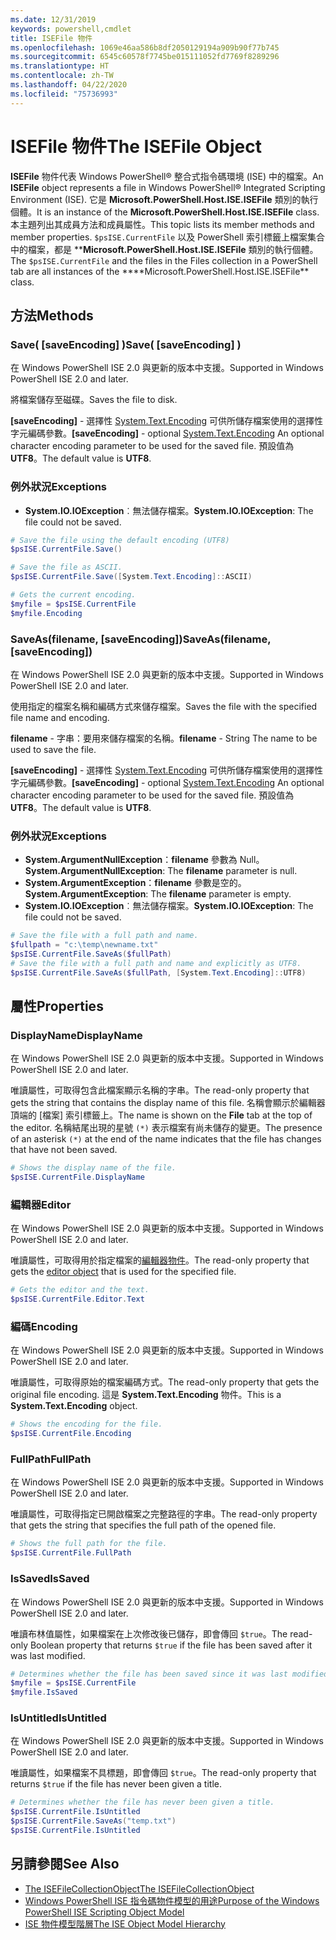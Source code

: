 ```yaml
---
ms.date: 12/31/2019
keywords: powershell,cmdlet
title: ISEFile 物件
ms.openlocfilehash: 1069e46aa586b8df2050129194a909b90f77b745
ms.sourcegitcommit: 6545c60578f7745be015111052fd7769f8289296
ms.translationtype: HT
ms.contentlocale: zh-TW
ms.lasthandoff: 04/22/2020
ms.locfileid: "75736993"
---
```

# <a name="the-isefile-object"></a><span data-ttu-id="95ea6-103">ISEFile 物件</span><span class="sxs-lookup"><span data-stu-id="95ea6-103">The ISEFile Object</span></span>

<span data-ttu-id="95ea6-104">**ISEFile** 物件代表 Windows PowerShell® 整合式指令碼環境 (ISE) 中的檔案。</span><span class="sxs-lookup"><span data-stu-id="95ea6-104">An **ISEFile** object represents a file in Windows PowerShell® Integrated Scripting Environment (ISE).</span></span> <span data-ttu-id="95ea6-105">它是 **Microsoft.PowerShell.Host.ISE.ISEFile** 類別的執行個體。</span><span class="sxs-lookup"><span data-stu-id="95ea6-105">It is an instance of the **Microsoft.PowerShell.Host.ISE.ISEFile** class.</span></span> <span data-ttu-id="95ea6-106">本主題列出其成員方法和成員屬性。</span><span class="sxs-lookup"><span data-stu-id="95ea6-106">This topic lists its member methods and member properties.</span></span> <span data-ttu-id="95ea6-107">`$psISE.CurrentFile` 以及 PowerShell 索引標籤上檔案集合中的檔案，都是 \*\***Microsoft.PowerShell.Host.ISE.ISEFile** 類別的執行個體。</span><span class="sxs-lookup"><span data-stu-id="95ea6-107">The `$psISE.CurrentFile` and the files in the Files collection in a PowerShell tab are all instances of the \*\*\*\*Microsoft.PowerShell.Host.ISE.ISEFile\*\* class.</span></span>

## <a name="methods"></a><span data-ttu-id="95ea6-108">方法</span><span class="sxs-lookup"><span data-stu-id="95ea6-108">Methods</span></span>

### <a name="save-saveencoding-"></a><span data-ttu-id="95ea6-109">Save\( \[saveEncoding\] \)</span><span class="sxs-lookup"><span data-stu-id="95ea6-109">Save\( \[saveEncoding\] \)</span></span>

<span data-ttu-id="95ea6-110">在 Windows PowerShell ISE 2.0 與更新的版本中支援。</span><span class="sxs-lookup"><span data-stu-id="95ea6-110">Supported in Windows PowerShell ISE 2.0 and later.</span></span>

<span data-ttu-id="95ea6-111">將檔案儲存至磁碟。</span><span class="sxs-lookup"><span data-stu-id="95ea6-111">Saves the file to disk.</span></span>

<span data-ttu-id="95ea6-112">**\[saveEncoding\]** - 選擇性 [System.Text.Encoding](https://msdn.microsoft.com/library/system.text.encoding.aspx) 可供所儲存檔案使用的選擇性字元編碼參數。</span><span class="sxs-lookup"><span data-stu-id="95ea6-112">**\[saveEncoding\]** - optional [System.Text.Encoding](https://msdn.microsoft.com/library/system.text.encoding.aspx) An optional character encoding parameter to be used for the saved file.</span></span> <span data-ttu-id="95ea6-113">預設值為 **UTF8**。</span><span class="sxs-lookup"><span data-stu-id="95ea6-113">The default value is **UTF8**.</span></span>

### <a name="exceptions"></a><span data-ttu-id="95ea6-114">例外狀況</span><span class="sxs-lookup"><span data-stu-id="95ea6-114">Exceptions</span></span>

- <span data-ttu-id="95ea6-115">**System.IO.IOException**︰無法儲存檔案。</span><span class="sxs-lookup"><span data-stu-id="95ea6-115">**System.IO.IOException**: The file could not be saved.</span></span>

```powershell
# Save the file using the default encoding (UTF8)
$psISE.CurrentFile.Save()

# Save the file as ASCII.
$psISE.CurrentFile.Save([System.Text.Encoding]::ASCII)

# Gets the current encoding.
$myfile = $psISE.CurrentFile
$myfile.Encoding
```

### <a name="saveasfilename-saveencoding"></a><span data-ttu-id="95ea6-116">SaveAs\(filename, \[saveEncoding\]\)</span><span class="sxs-lookup"><span data-stu-id="95ea6-116">SaveAs\(filename, \[saveEncoding\]\)</span></span>

<span data-ttu-id="95ea6-117">在 Windows PowerShell ISE 2.0 與更新的版本中支援。</span><span class="sxs-lookup"><span data-stu-id="95ea6-117">Supported in Windows PowerShell ISE 2.0 and later.</span></span>

<span data-ttu-id="95ea6-118">使用指定的檔案名稱和編碼方式來儲存檔案。</span><span class="sxs-lookup"><span data-stu-id="95ea6-118">Saves the file with the specified file name and encoding.</span></span>

<span data-ttu-id="95ea6-119">**filename** - 字串：要用來儲存檔案的名稱。</span><span class="sxs-lookup"><span data-stu-id="95ea6-119">**filename** - String The name to be used to save the file.</span></span>

<span data-ttu-id="95ea6-120">**\[saveEncoding\]** - 選擇性 [System.Text.Encoding](https://msdn.microsoft.com/library/system.text.encoding.aspx) 可供所儲存檔案使用的選擇性字元編碼參數。</span><span class="sxs-lookup"><span data-stu-id="95ea6-120">**\[saveEncoding\]** - optional [System.Text.Encoding](https://msdn.microsoft.com/library/system.text.encoding.aspx) An optional character encoding parameter to be used for the saved file.</span></span> <span data-ttu-id="95ea6-121">預設值為 **UTF8**。</span><span class="sxs-lookup"><span data-stu-id="95ea6-121">The default value is **UTF8**.</span></span>

### <a name="exceptions"></a><span data-ttu-id="95ea6-122">例外狀況</span><span class="sxs-lookup"><span data-stu-id="95ea6-122">Exceptions</span></span>

- <span data-ttu-id="95ea6-123">**System.ArgumentNullException**：**filename** 參數為 Null。</span><span class="sxs-lookup"><span data-stu-id="95ea6-123">**System.ArgumentNullException**: The **filename** parameter is null.</span></span>
- <span data-ttu-id="95ea6-124">**System.ArgumentException**：**filename** 參數是空的。</span><span class="sxs-lookup"><span data-stu-id="95ea6-124">**System.ArgumentException**: The **filename** parameter is empty.</span></span>
- <span data-ttu-id="95ea6-125">**System.IO.IOException**︰無法儲存檔案。</span><span class="sxs-lookup"><span data-stu-id="95ea6-125">**System.IO.IOException**: The file could not be saved.</span></span>

```powershell
# Save the file with a full path and name.
$fullpath = "c:\temp\newname.txt"
$psISE.CurrentFile.SaveAs($fullPath)
# Save the file with a full path and name and explicitly as UTF8.
$psISE.CurrentFile.SaveAs($fullPath, [System.Text.Encoding]::UTF8)
```

## <a name="properties"></a><span data-ttu-id="95ea6-126">屬性</span><span class="sxs-lookup"><span data-stu-id="95ea6-126">Properties</span></span>

### <a name="displayname"></a><span data-ttu-id="95ea6-127">DisplayName</span><span class="sxs-lookup"><span data-stu-id="95ea6-127">DisplayName</span></span>

<span data-ttu-id="95ea6-128">在 Windows PowerShell ISE 2.0 與更新的版本中支援。</span><span class="sxs-lookup"><span data-stu-id="95ea6-128">Supported in Windows PowerShell ISE 2.0 and later.</span></span>

<span data-ttu-id="95ea6-129">唯讀屬性，可取得包含此檔案顯示名稱的字串。</span><span class="sxs-lookup"><span data-stu-id="95ea6-129">The read-only property that gets the string that contains the display name of this file.</span></span> <span data-ttu-id="95ea6-130">名稱會顯示於編輯器頂端的 [檔案]  索引標籤上。</span><span class="sxs-lookup"><span data-stu-id="95ea6-130">The name is shown on the **File** tab at the top of the editor.</span></span> <span data-ttu-id="95ea6-131">名稱結尾出現的星號 `(*)` 表示檔案有尚未儲存的變更。</span><span class="sxs-lookup"><span data-stu-id="95ea6-131">The presence of an asterisk `(*)` at the end of the name indicates that the file has changes that have not been saved.</span></span>

```powershell
# Shows the display name of the file.
$psISE.CurrentFile.DisplayName
```

### <a name="editor"></a><span data-ttu-id="95ea6-132">編輯器</span><span class="sxs-lookup"><span data-stu-id="95ea6-132">Editor</span></span>

<span data-ttu-id="95ea6-133">在 Windows PowerShell ISE 2.0 與更新的版本中支援。</span><span class="sxs-lookup"><span data-stu-id="95ea6-133">Supported in Windows PowerShell ISE 2.0 and later.</span></span>

<span data-ttu-id="95ea6-134">唯讀屬性，可取得用於指定檔案的[編輯器物件](The-ISEEditor-Object.md)。</span><span class="sxs-lookup"><span data-stu-id="95ea6-134">The read-only property that gets the [editor object](The-ISEEditor-Object.md) that is used for the specified file.</span></span>

```powershell
# Gets the editor and the text.
$psISE.CurrentFile.Editor.Text
```

### <a name="encoding"></a><span data-ttu-id="95ea6-135">編碼</span><span class="sxs-lookup"><span data-stu-id="95ea6-135">Encoding</span></span>

<span data-ttu-id="95ea6-136">在 Windows PowerShell ISE 2.0 與更新的版本中支援。</span><span class="sxs-lookup"><span data-stu-id="95ea6-136">Supported in Windows PowerShell ISE 2.0 and later.</span></span>

<span data-ttu-id="95ea6-137">唯讀屬性，可取得原始的檔案編碼方式。</span><span class="sxs-lookup"><span data-stu-id="95ea6-137">The read-only property that gets the original file encoding.</span></span> <span data-ttu-id="95ea6-138">這是 **System.Text.Encoding** 物件。</span><span class="sxs-lookup"><span data-stu-id="95ea6-138">This is a **System.Text.Encoding** object.</span></span>

```powershell
# Shows the encoding for the file.
$psISE.CurrentFile.Encoding
```

### <a name="fullpath"></a><span data-ttu-id="95ea6-139">FullPath</span><span class="sxs-lookup"><span data-stu-id="95ea6-139">FullPath</span></span>

<span data-ttu-id="95ea6-140">在 Windows PowerShell ISE 2.0 與更新的版本中支援。</span><span class="sxs-lookup"><span data-stu-id="95ea6-140">Supported in Windows PowerShell ISE 2.0 and later.</span></span>

<span data-ttu-id="95ea6-141">唯讀屬性，可取得指定已開啟檔案之完整路徑的字串。</span><span class="sxs-lookup"><span data-stu-id="95ea6-141">The read-only property that gets the string that specifies the full path of the opened file.</span></span>

```powershell
# Shows the full path for the file.
$psISE.CurrentFile.FullPath
```

### <a name="issaved"></a><span data-ttu-id="95ea6-142">IsSaved</span><span class="sxs-lookup"><span data-stu-id="95ea6-142">IsSaved</span></span>

<span data-ttu-id="95ea6-143">在 Windows PowerShell ISE 2.0 與更新的版本中支援。</span><span class="sxs-lookup"><span data-stu-id="95ea6-143">Supported in Windows PowerShell ISE 2.0 and later.</span></span>

<span data-ttu-id="95ea6-144">唯讀布林值屬性，如果檔案在上次修改後已儲存，即會傳回 `$true`。</span><span class="sxs-lookup"><span data-stu-id="95ea6-144">The read-only Boolean property that returns `$true` if the file has been saved after it was last modified.</span></span>

```powershell
# Determines whether the file has been saved since it was last modified.
$myfile = $psISE.CurrentFile
$myfile.IsSaved
```

### <a name="isuntitled"></a><span data-ttu-id="95ea6-145">IsUntitled</span><span class="sxs-lookup"><span data-stu-id="95ea6-145">IsUntitled</span></span>

<span data-ttu-id="95ea6-146">在 Windows PowerShell ISE 2.0 與更新的版本中支援。</span><span class="sxs-lookup"><span data-stu-id="95ea6-146">Supported in Windows PowerShell ISE 2.0 and later.</span></span>

<span data-ttu-id="95ea6-147">唯讀屬性，如果檔案不具標題，即會傳回 `$true`。</span><span class="sxs-lookup"><span data-stu-id="95ea6-147">The read-only property that returns `$true` if the file has never been given a title.</span></span>

```powershell
# Determines whether the file has never been given a title.
$psISE.CurrentFile.IsUntitled
$psISE.CurrentFile.SaveAs("temp.txt")
$psISE.CurrentFile.IsUntitled
```

## <a name="see-also"></a><span data-ttu-id="95ea6-148">另請參閱</span><span class="sxs-lookup"><span data-stu-id="95ea6-148">See Also</span></span>

- [<span data-ttu-id="95ea6-149">The ISEFileCollectionObject</span><span class="sxs-lookup"><span data-stu-id="95ea6-149">The ISEFileCollectionObject</span></span>](The-ISEFileCollection-Object.md)
- [<span data-ttu-id="95ea6-150">Windows PowerShell ISE 指令碼物件模型的用途</span><span class="sxs-lookup"><span data-stu-id="95ea6-150">Purpose of the Windows PowerShell ISE Scripting Object Model</span></span>](Purpose-of-the-Windows-PowerShell-ISE-Scripting-Object-Model.md)
- [<span data-ttu-id="95ea6-151">ISE 物件模型階層</span><span class="sxs-lookup"><span data-stu-id="95ea6-151">The ISE Object Model Hierarchy</span></span>](The-ISE-Object-Model-Hierarchy.md)
